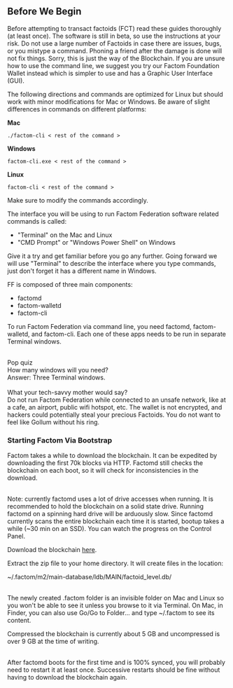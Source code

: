 ## Before We Begin

Before attempting to transact factoids (FCT) read these guides thoroughly (at least once). The software is still in beta, so use the instructions at your risk. Do not use a large number of Factoids in case there are issues, bugs, or you mistype a command. Phoning a friend after the damage is done will not fix things. Sorry, this is just the way of the Blockchain. If you are unsure how to use the command line, we suggest you try our Factom Foundation Wallet instead which is simpler to use and has a Graphic User Interface (GUI).

The following directions and commands are optimized for Linux but should work with minor modifications for Mac or Windows. Be aware of slight differences in commands on different platforms:

**Mac**

`./factom-cli < rest of the command >`

**Windows**

`factom-cli.exe < rest of the command >`

**Linux**

`factom-cli < rest of the command >`

Make sure to modify the commands accordingly.

The interface you will be using to run Factom Federation software related commands is called:

* "Terminal" on the Mac and Linux
* "CMD Prompt" or "Windows Power Shell" on Windows

Give it a try and get familiar before you go any further. Going forward we will use "Terminal" to describe the interface where you type commands, just don't forget it has a different name in Windows.

FF is composed of three main components:

* factomd
* factom-walletd
* factom-cli

To run Factom Federation via command line, you need factomd, factom-walletd, and factom-cli. Each one of these apps needs to be run in separate Terminal windows.

<aside class="notice"><br>
Pop quiz<br>
How many windows will you need?<br>
Answer: Three Terminal windows.
</aside>

<aside class="warning"><br>
What your tech-savvy mother would say?<br>
Do not run Factom Federation while connected to an unsafe network, like at a cafe, an airport, public wifi hotspot, etc. The wallet is not encrypted, and hackers could potentially steal your precious Factoids. You do not want to feel like Gollum without his ring. 
</aside>

### Starting Factom Via Bootstrap

Factom takes a while to download the blockchain. It can be expedited by downloading the first 70k blocks via HTTP. Factomd still checks the blockchain on each boot, so it will check for inconsistencies in the download.

<aside class="notice"><br>
Note: currently factomd uses a lot of drive accesses when running. It is recommended to hold the blockchain on a solid state drive. Running factomd on a spinning hard drive will be arduously slow. Since factomd currently scans the entire blockchain each time it is started, bootup takes a while (~30 min on an SSD). You can watch the progress on the Control Panel.
</aside>

Download the blockchain [here](https://www.factom.com/assets/site/factom_bootstrap.zip). 

Extract the zip file to your home directory. It will create files in the location: 

~/.factom/m2/main-database/ldb/MAIN/factoid_level.db/

<aside class="success"><br>
The newly created .factom folder is an invisible folder on Mac and Linux so you won't be able to see it unless you browse to it via Terminal. On Mac, in Finder, you can also use Go/Go to Folder... and type ~/.factom to see its content. 
</aside>

Compressed the blockchain is currently about 5 GB and uncompressed is over 9 GB at the time of writing.

<aside class="warning"><br>
After factomd boots for the first time and is 100% synced, you will probably need to restart it at least once. Successive restarts should be fine without having to download the blockchain again.
</aside>
